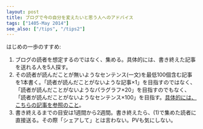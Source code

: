 ```yaml
---
layout: post
title: ブログで今の自分を変えたいと思う人へのアドバイス
tags: ["1405-May 2014"]
see_also: ["/tips", "/tips2"]
---
```


はじめの一歩のすすめ:

1. ブログの読者を想定するのではなく、集める。具体的には、書き終えた記事を送れる人を5人探す。
2. その読者が読んだことが無いようなセンテンス(一文)を最低100個含む記事を1本書く。「読者が読んだことがないような記事×1」を目指すのではなく、「読者が読んだことがないようなパラグラフ×20」を目指すのでもなく、「読者が読んだことがないようなセンテンス×100」を目指す。[具体的には、こちらの記事を参照のこと](http://naze.chibicode.com/tips2/)。
3. 書き終えるまでの目安は1週間から2週間。書き終えたら、(1)で集めた読者に直接送る。その際「シェアして」とは言わない。PVも気にしない。
